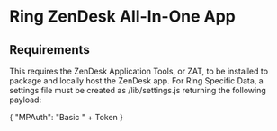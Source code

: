# Ring ZenDesk All-In-One App

## Requirements

This requires the ZenDesk Application Tools, or ZAT, to be installed to package and locally host the ZenDesk app. For Ring Specific Data, a settings file must be created as /lib/settings.js returning the following payload:

{ "MPAuth": "Basic " + Token }